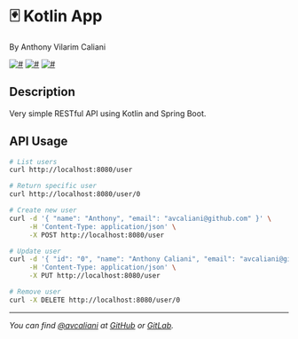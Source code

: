 # 🃏 Kotlin App
By Anthony Vilarim Caliani

[![#](https://img.shields.io/badge/licence-MIT-blue.svg)](#) [![#](https://img.shields.io/badge/kotlin-1.3.x-blue.svg)](#) [![#](https://img.shields.io/badge/spring--boot-2.2.x-brightgreen.svg)](#)

## Description
Very simple RESTful API using Kotlin and Spring Boot.

## API Usage
```sh
# List users
curl http://localhost:8080/user

# Return specific user
curl http://localhost:8080/user/0

# Create new user
curl -d '{ "name": "Anthony", "email": "avcaliani@github.com" }' \
     -H 'Content-Type: application/json' \
     -X POST http://localhost:8080/user

# Update user
curl -d '{ "id": "0", "name": "Anthony Caliani", "email": "avcaliani@github.com" }' \
     -H 'Content-Type: application/json' \
     -X PUT http://localhost:8080/user

# Remove user
curl -X DELETE http://localhost:8080/user/0
```

---

_You can find [@avcaliani](#) at [GitHub](https://github.com/avcaliani) or [GitLab](https://gitlab.com/avcaliani)._